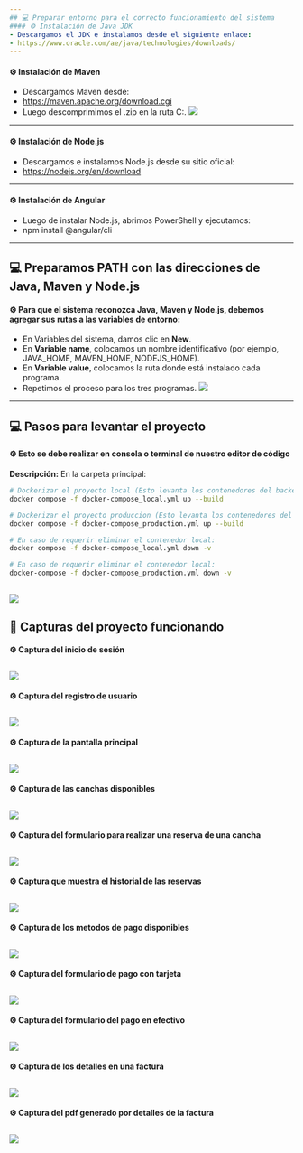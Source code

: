 ```yaml
---
## 💻 Preparar entorno para el correcto funcionamiento del sistema
#### ⚙️ Instalación de Java JDK
- Descargamos el JDK e instalamos desde el siguiente enlace:
- https://www.oracle.com/ae/java/technologies/downloads/
---
```


#### ⚙️ Instalación de Maven
- Descargamos Maven desde:
- https://maven.apache.org/download.cgi
- Luego descomprimimos el .zip en la ruta C:\.
![](imgs/maven.png)
---

#### ⚙️ Instalación de Node.js
- Descargamos e instalamos Node.js desde su sitio oficial:
- https://nodejs.org/en/download
---

#### ⚙️ Instalación de Angular
- Luego de instalar Node.js, abrimos PowerShell y ejecutamos:
- npm install @angular/cli
---

## 💻 Preparamos PATH con las direcciones de Java, Maven y Node.js
#### ⚙️ Para que el sistema reconozca Java, Maven y Node.js, debemos agregar sus rutas a las variables de entorno:
- En Variables del sistema, damos clic en **New**.
- En **Variable name**, colocamos un nombre identificativo (por ejemplo, JAVA_HOME, MAVEN_HOME, NODEJS_HOME).
- En **Variable value**, colocamos la ruta donde está instalado cada programa.
- Repetimos el proceso para los tres programas.
![](imgs/path.png)
---

## 💻 Pasos para levantar el proyecto
#### ⚙️ Esto se debe realizar en consola o terminal de nuestro editor de código
**Descripción:** En la carpeta principal:
```bash
# Dockerizar el proyecto local (Esto levanta los contenedores del backend, frontend y Postgres):
docker compose -f docker-compose_local.yml up --build

# Dockerizar el proyecto produccion (Esto levanta los contenedores del backend y frontend):
docker compose -f docker-compose_production.yml up --build

# En caso de requerir eliminar el contenedor local:
docker compose -f docker-compose_local.yml down -v

# En caso de requerir eliminar el contenedor local:
docker-compose -f docker-compose_production.yml down -v
```
![](imgs/proyectoDocker.png)
---

## 📁 Capturas del proyecto funcionando
#### ⚙️ Captura del inicio de sesión
![](imgs/login.png)
---

#### ⚙️ Captura del registro de usuario
![](imgs/signin.png)
---

#### ⚙️ Captura de la pantalla principal
![](imgs/main.png)
---

#### ⚙️ Captura de las canchas disponibles
![](imgs/canchas.png)
---

#### ⚙️ Captura del formulario para realizar una reserva de una cancha
![](imgs/reservar.png)
---

#### ⚙️ Captura que muestra el historial de las reservas
![](imgs/reservas.png)
---

#### ⚙️ Captura de los metodos de pago disponibles
![](imgs/metodoPago.png)
---

#### ⚙️ Captura del formulario de pago con tarjeta
![](imgs/card.png)
---

#### ⚙️ Captura del formulario del pago en efectivo
![](imgs/cash.png)
---

#### ⚙️ Captura de los detalles en una factura
![](imgs/detalleFact.png)
---

#### ⚙️ Captura del pdf generado por detalles de la factura
![](imgs/factura.png)
---
